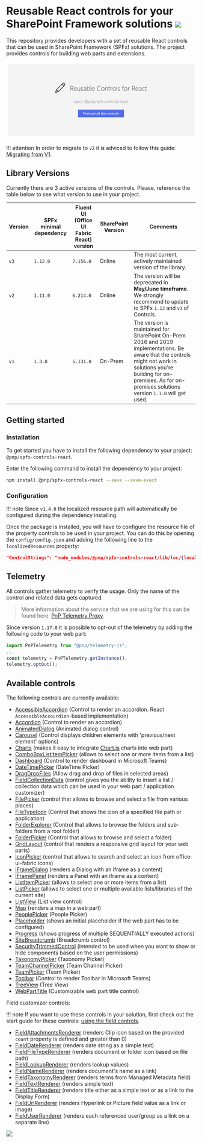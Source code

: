 # Reusable React controls for your SharePoint Framework solutions ![](https://img.shields.io/npm/v/@pnp/spfx-controls-react.svg)

This repository provides developers with a set of reusable React controls that can be used in SharePoint Framework (SPFx) solutions. The project provides controls for building web parts and extensions.

![Placeholder example](./assets/placeholder-intro.png)

!!! attention
    In order to migrate to `v2` it is adviced to follow this guide: [Migrating from V1](./guides/migrate-from-v1).

## Library Versions
Currently there are 3 active versions of the controls. Please, reference the table below to see what version to use in your project.

| Version | SPFx minimal dependency | Fluent UI (Office UI Fabric React) version | SharePoint Version | Comments |
| ------- | ----------------------- | ------------------------------------------ | ------------------ | -------- |
| `v3` | `1.12.0` | `7.156.0` | Online | The most current, actively maintained version of the library. |
| `v2` | `1.11.0` | `6.214.0` | Online | The version will be deprecated in **May/June timeframe**.<br>We strongly recommend to update to SPFx `1.12` and `v3` of Controls. |
| `v1` | `1.3.0` | `5.131.0` | On-Prem | The version is maintained for SharePoint On-Prem 2016 and 2019 implementations. Be aware that the controls might not work in solutions you're building for on-premises. As for on-premises solutions version `1.1.0` will get used. |

## Getting started

### Installation

To get started you have to install the following dependency to your project: `@pnp/spfx-controls-react`.

Enter the following command to install the dependency to your project:

```bash
npm install @pnp/spfx-controls-react --save --save-exact
```

### Configuration

!!! note
    Since `v1.4.0` the localized resource path will automatically be configured during the dependency installing.

Once the package is installed, you will have to configure the resource file of the property controls to be used in your project. You can do this by opening the `config/config.json` and adding the following line to the `localizedResources` property:

```json
"ControlStrings": "node_modules/@pnp/spfx-controls-react/lib/loc/{locale}.js"
```

## Telemetry

All controls gather telemetry to verify the usage. Only the name of the control and related data gets captured. 

> More information about the service that we are using for this can be found here: [PnP Telemetry Proxy](https://github.com/pnp/telemetry-proxy-node).

Since version `1.17.0` it is possible to opt-out of the telemetry by adding the following code to your web part:

```typescript
import PnPTelemetry from "@pnp/telemetry-js";
...
const telemetry = PnPTelemetry.getInstance();
telemetry.optOut();
```

## Available controls

The following controls are currently available:

- [AccessibleAccordion](./controls/AccessibleAccordion) (Control to render an accordion. React `AccessibleAccourdion`-based implementation)
- [Accordion](./controls/Accordion) (Control to render an accordion)
- [AnimatedDialog](./controls/AnimatedDialog) (Animated dialog control)
- [Carousel](./controls/Carousel) (Control displays children elements with 'previous/next element' options)
- [Charts](./controls/ChartControl) (makes it easy to integrate [Chart.js](https://www.chartjs.org/) charts into web part)
- [ComboBoxListItemPicker](./controls/ComboBoxListItemPicker) (allows to select one or more items from a list)
- [Dashboard](./controls/Dashboard) (Control to render dashboard in Microsoft Teams)
- [DateTimePicker](./controls/DateTimePicker) (DateTime Picker)
- [DragDropFiles](./controls/DragDropFiles) (Allow drag and drop of files in selected areas)
- [FieldCollectionData](./controls/FieldCollectionData) (control gives you the ability to insert a list / collection data which can be used in your web part / application customizer)
- [FilePicker](./controls/FilePicker) (control that allows to browse and select a file from various places)
- [FileTypeIcon](./controls/FileTypeIcon) (Control that shows the icon of a specified file path or application)
- [FolderExplorer](./controls/FolderExplorer) (Control that allows to browse the folders and sub-folders from a root folder)
- [FolderPicker](./controls/FolderPicker) (Control that allows to browse and select a folder)
- [GridLayout](./controls/GridLayout) (control that renders a responsive grid layout for your web parts)
- [IconPicker](./controls/IconPicker) (control that allows to search and select an icon from office-ui-fabric icons)
- [IFrameDialog](./controls/IFrameDialog) (renders a Dialog with an iframe as a content)
- [IFramePanel](./controls/IFramePanel) (renders a Panel with an iframe as a content)
- [ListItemPicker](./controls/ListItemPicker) (allows to select one or more items from a list)
- [ListPicker](./controls/ListPicker) (allows to select one or multiple available lists/libraries of the current site)
- [ListView](./controls/ListView) (List view control)
- [Map](./controls/Map) (renders a map in a web part)
- [PeoplePicker](./controls/PeoplePicker) (People Picker)
- [Placeholder](./controls/Placeholder) (shows an initial placeholder if the web part has to be configured)
- [Progress](./controls/Progress) (shows progress of multiple SEQUENTIALLY executed actions)
- [SiteBreadcrumb](./controls/SiteBreadcrumb) (Breadcrumb control)
- [SecurityTrimmedControl](./controls/SecurityTrimmedControl) (intended to be used when you want to show or hide components based on the user permissions)
- [TaxonomyPicker](./controls/TaxonomyPicker) (Taxonomy Picker)
- [TeamChannelPicker](./controls/TeamChannelPicker) (Team Channel Picker)
- [TeamPicker](./controls/TeamPicker) (Team Picker)
- [Toolbar](./controls/Toolbar) (Control to render Toolbar in Microsoft Teams)
- [TreeView](./controls/TreeView) (Tree View)
- [WebPartTitle](./controls/WebPartTitle) (Customizable web part title control)


Field customizer controls:

!!! note
    If you want to use these controls in your solution, first check out the start guide for these controls: [using the field controls](./controls/fields/main).

- [FieldAttachmentsRenderer](./controls/fields/FieldAttachmentsRenderer) (renders Clip icon based on the provided `count` property is defined and greater than 0)
- [FieldDateRenderer](./controls/fields/FieldDateRenderer) (renders date string as a simple text)
- [FieldFileTypeRenderer](./controls/fields/FieldFileTypeRenderer) (renders document or folder icon based on file path)
- [FieldLookupRenderer](./controls/fields/FieldLookupRenderer) (renders lookup values)
- [FieldNameRenderer](./controls/fields/FieldNameRenderer) (renders document's name as a link)
- [FieldTaxonomyRenderer](./controls/fields/FieldTaxonomyRenderer) (renders terms from Managed Metadata field)
- [FieldTextRenderer](./controls/fields/FieldTextRenderer) (renders simple text)
- [FieldTitleRenderer](./controls/fields/FieldTitleRenderer) (renders title either as a simple text or as a link to the Display Form)
- [FieldUrlRenderer](./controls/fields/FieldUrlRenderer) (renders Hyperlink or Picture field value as a link or image)
- [FieldUserRenderer](./controls/fields/FieldUserRenderer) (renders each referenced user/group as a link on a separate line)

![](https://telemetry.sharepointpnp.com/sp-dev-fx-controls-react/wiki)
